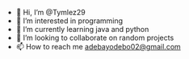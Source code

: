- 👋 Hi, I’m @Tymlez29
- 👀 I’m interested in programming
- 🌱 I’m currently learning java and python
- 💞️ I’m looking to collaborate on random projects
- 📫 How to reach me adebayodebo02@gmail.com

<!---
Tymlez29/Tymlez29 is a ✨ special ✨ repository because its `README.md` (this file) appears on your GitHub profile.
You can click the Preview link to take a look at your changes.
--->
